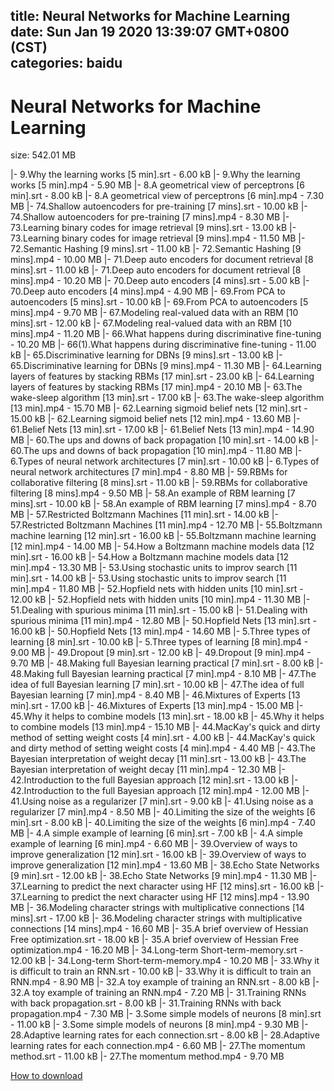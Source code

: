 
title: Neural Networks for Machine Learning
date: Sun Jan 19 2020 13:39:07 GMT+0800 (CST)    
categories: baidu
---

# Neural Networks for Machine Learning
size: 542.01 MB
 
 
|- 9.Why the learning works [5 min].srt - 6.00 kB
|- 9.Why the learning works [5 min].mp4 - 5.90 MB
|- 8.A geometrical view of perceptrons [6 min].srt - 8.00 kB
|- 8.A geometrical view of perceptrons [6 min].mp4 - 7.30 MB
|- 74.Shallow autoencoders for pre-training [7 mins].srt - 10.00 kB
|- 74.Shallow autoencoders for pre-training [7 mins].mp4 - 8.30 MB
|- 73.Learning binary codes for image retrieval [9 mins].srt - 13.00 kB
|- 73.Learning binary codes for image retrieval [9 mins].mp4 - 11.50 MB
|- 72.Semantic Hashing [9 mins].srt - 11.00 kB
|- 72.Semantic Hashing [9 mins].mp4 - 10.00 MB
|- 71.Deep auto encoders for document retrieval [8 mins].srt - 11.00 kB
|- 71.Deep auto encoders for document retrieval [8 mins].mp4 - 10.20 MB
|- 70.Deep auto encoders [4 mins].srt - 5.00 kB
|- 70.Deep auto encoders [4 mins].mp4 - 4.90 MB
|- 69.From PCA to autoencoders [5 mins].srt - 10.00 kB
|- 69.From PCA to autoencoders [5 mins].mp4 - 9.70 MB
|- 67.Modeling real-valued data with an RBM [10 mins].srt - 12.00 kB
|- 67.Modeling real-valued data with an RBM [10 mins].mp4 - 11.20 MB
|- 66.What happens during discriminative fine-tuning - 10.20 MB
|- 66(1).What happens during discriminative fine-tuning - 11.00 kB
|- 65.Discriminative learning for DBNs [9 mins].srt - 13.00 kB
|- 65.Discriminative learning for DBNs [9 mins].mp4 - 11.30 MB
|- 64.Learning layers of features by stacking RBMs [17 min].srt - 23.00 kB
|- 64.Learning layers of features by stacking RBMs [17 min].mp4 - 20.10 MB
|- 63.The wake-sleep algorithm [13 min].srt - 17.00 kB
|- 63.The wake-sleep algorithm [13 min].mp4 - 15.70 MB
|- 62.Learning sigmoid belief nets [12 min].srt - 15.00 kB
|- 62.Learning sigmoid belief nets [12 min].mp4 - 13.60 MB
|- 61.Belief Nets [13 min].srt - 17.00 kB
|- 61.Belief Nets [13 min].mp4 - 14.90 MB
|- 60.The ups and downs of back propagation [10 min].srt - 14.00 kB
|- 60.The ups and downs of back propagation [10 min].mp4 - 11.80 MB
|- 6.Types of neural network architectures [7 min].srt - 10.00 kB
|- 6.Types of neural network architectures [7 min].mp4 - 8.80 MB
|- 59.RBMs for collaborative filtering [8 mins].srt - 11.00 kB
|- 59.RBMs for collaborative filtering [8 mins].mp4 - 9.50 MB
|- 58.An example of RBM learning [7 mins].srt - 10.00 kB
|- 58.An example of RBM learning [7 mins].mp4 - 8.70 MB
|- 57.Restricted Boltzmann Machines [11 min].srt - 14.00 kB
|- 57.Restricted Boltzmann Machines [11 min].mp4 - 12.70 MB
|- 55.Boltzmann machine learning [12 min].srt - 16.00 kB
|- 55.Boltzmann machine learning [12 min].mp4 - 14.00 MB
|- 54.How a Boltzmann machine models data [12 min].srt - 16.00 kB
|- 54.How a Boltzmann machine models data [12 min].mp4 - 13.30 MB
|- 53.Using stochastic units to improv search [11 min].srt - 14.00 kB
|- 53.Using stochastic units to improv search [11 min].mp4 - 11.80 MB
|- 52.Hopfield nets with hidden units [10 min].srt - 12.00 kB
|- 52.Hopfield nets with hidden units [10 min].mp4 - 11.30 MB
|- 51.Dealing with spurious minima [11 min].srt - 15.00 kB
|- 51.Dealing with spurious minima [11 min].mp4 - 12.80 MB
|- 50.Hopfield Nets [13 min].srt - 16.00 kB
|- 50.Hopfield Nets [13 min].mp4 - 14.60 MB
|- 5.Three types of learning [8 min].srt - 10.00 kB
|- 5.Three types of learning [8 min].mp4 - 9.00 MB
|- 49.Dropout [9 min].srt - 12.00 kB
|- 49.Dropout [9 min].mp4 - 9.70 MB
|- 48.Making full Bayesian learning practical [7 min].srt - 8.00 kB
|- 48.Making full Bayesian learning practical [7 min].mp4 - 8.10 MB
|- 47.The idea of full Bayesian learning [7 min].srt - 10.00 kB
|- 47.The idea of full Bayesian learning [7 min].mp4 - 8.40 MB
|- 46.Mixtures of Experts [13 min].srt - 17.00 kB
|- 46.Mixtures of Experts [13 min].mp4 - 15.00 MB
|- 45.Why it helps to combine models [13 min].srt - 18.00 kB
|- 45.Why it helps to combine models [13 min].mp4 - 15.10 MB
|- 44.MacKay's quick and dirty method of setting weight costs [4 min].srt - 4.00 kB
|- 44.MacKay's quick and dirty method of setting weight costs [4 min].mp4 - 4.40 MB
|- 43.The Bayesian interpretation of weight decay [11 min].srt - 13.00 kB
|- 43.The Bayesian interpretation of weight decay [11 min].mp4 - 12.30 MB
|- 42.Introduction to the full Bayesian approach [12 min].srt - 13.00 kB
|- 42.Introduction to the full Bayesian approach [12 min].mp4 - 12.00 MB
|- 41.Using noise as a regularizer [7 min].srt - 9.00 kB
|- 41.Using noise as a regularizer [7 min].mp4 - 8.50 MB
|- 40.Limiting the size of the weights [6 min].srt - 8.00 kB
|- 40.Limiting the size of the weights [6 min].mp4 - 7.40 MB
|- 4.A simple example of learning [6 min].srt - 7.00 kB
|- 4.A simple example of learning [6 min].mp4 - 6.60 MB
|- 39.Overview of ways to improve generalization [12 min].srt - 16.00 kB
|- 39.Overview of ways to improve generalization [12 min].mp4 - 13.60 MB
|- 38.Echo State Networks [9 min].srt - 12.00 kB
|- 38.Echo State Networks [9 min].mp4 - 11.30 MB
|- 37.Learning to predict the next character using HF [12  mins].srt - 16.00 kB
|- 37.Learning to predict the next character using HF [12  mins].mp4 - 13.90 MB
|- 36.Modeling character strings with multiplicative connections [14 mins].srt - 17.00 kB
|- 36.Modeling character strings with multiplicative connections [14 mins].mp4 - 16.60 MB
|- 35.A brief overview of Hessian Free optimization.srt - 18.00 kB
|- 35.A brief overview of Hessian Free optimization.mp4 - 16.20 MB
|- 34.Long-term Short-term-memory.srt - 12.00 kB
|- 34.Long-term Short-term-memory.mp4 - 10.20 MB
|- 33.Why it is difficult to train an RNN.srt - 10.00 kB
|- 33.Why it is difficult to train an RNN.mp4 - 8.90 MB
|- 32.A toy example of training an RNN.srt - 8.00 kB
|- 32.A toy example of training an RNN.mp4 - 7.20 MB
|- 31.Training RNNs with back propagation.srt - 8.00 kB
|- 31.Training RNNs with back propagation.mp4 - 7.30 MB
|- 3.Some simple models of neurons [8 min].srt - 11.00 kB
|- 3.Some simple models of neurons [8 min].mp4 - 9.30 MB
|- 28.Adaptive learning rates for each connection.srt - 8.00 kB
|- 28.Adaptive learning rates for each connection.mp4 - 6.60 MB
|- 27.The momentum method.srt - 11.00 kB
|- 27.The momentum method.mp4 - 9.70 MB

[How to download](https://bpcam.bemobtrk.com/go/2ceec3aa-1ca2-46d6-b9ff-aaa5c184517c?jno=3617)